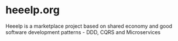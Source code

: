 # heeelp.org
Heeelp is a marketplace project based on shared economy and good software development patterns - DDD, CQRS and Microservices
